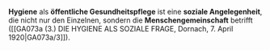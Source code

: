 
**Hygiene** als **öffentliche Gesundheitspflege** ist eine **soziale Angelegenheit**, die nicht nur den Einzelnen, sondern die **Menschengemeinschaft** betrifft ([[GA073a (3.) DIE HYGIENE ALS SOZIALE FRAGE, Dornach, 7. April 1920|GA073a/3]]).
